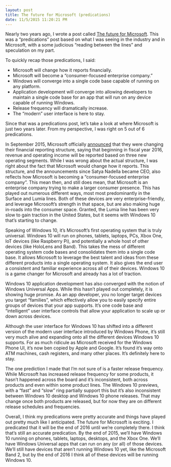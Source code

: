 ```yaml
---
layout: post
title: The future for Microsoft (predications)
date: 11/5/2015 11:20:21 PM
---
```


Nearly two years ago, I wrote a post called [The future for Microsoft](http://geekswithblogs.net/sdorman/archive/2013/10/16/the-future-for-microsoft.aspx). This was a “predications” post based on what I was seeing in the industry and in Microsoft, with a some judicious “reading between the lines” and speculation on my part.

To quickly recap those predications, I said:

*   <span class="glyphicon glyphicon-ok-sign"></span>Microsoft will change how it reports financially. 
*   <span class="glyphicon glyphicon-ok-sign"></span>Microsoft will become a “consumer-focused enterprise company.” 
*   <span class="glyphicon glyphicon-ok-sign"></span>Windows will converge into a single code base capable of running on any platform. 
*   <span class="glyphicon glyphicon-ok-sign"></span>Application development will converge into allowing developers to maintain a single code base for an app that will run on any device capable of running Windows. 
*   <span class="glyphicon glyphicon-question-sign"></span>Release frequency will dramatically increase. 
*   <span class="glyphicon glyphicon-ok-sign"></span>The “modern” user interface is here to stay.   

Since that was a predications post, let’s take a look at where Microsoft is just two years later. From my perspective, I was right on 5 out of 6 predications.

In September 2015, Microsoft officially [announced](http://news.microsoft.com/2015/09/28/microsoft-announces-changes-to-financial-reporting-structure-2/) that they were changing their financial reporting structure, saying that beginning in fiscal year 2016, revenue and operating income will be reported based on three new operating segments. While I was wrong about the actual structure, I was right about the fact that Microsoft would change how it reports. This structure, and the announcements since Satya Nadella became CEO, also reflects how Microsoft is becoming a “consumer-focused enterprise company”. This mean then, and still does mean, that Microsoft is an enterprise company trying to make a larger consumer presence. This has played out numerous different ways, most most predominantly in the Surface and Lumia lines. Both of these devices are very enterprise-friendly, and leverage Microsoft’s strength in that space, but are also making huge in-roads into the consumer space. Granted, the Lumia line has been very slow to gain traction in the United States, but it seems with Windows 10 that’s starting to change.

Speaking of Windows 10, it’s Microsoft’s first operating system that is truly universal. Windows 10 will run on phones, tablets, laptops, PCs, Xbox One, IoT devices (like Raspberry Pi), and potentially a whole host of other devices (like HoloLens and Band). This takes the mess of different operating system code bases and consolidates them into a single code base. It allows Microsoft to leverage the best talent and ideas from these different products into a single operating system. It also gives the end user a consistent and familiar experience across all of their devices. Windows 10 is a game changer for Microsoft and already has a lot of traction.

Windows 10 application development has also converged with the notion of Windows Universal Apps. While this hasn’t played out completely, it is showing huge promise. As an app developer, you no longer target devices you target “families”, which effectively allow you to easily specify entire groups of devices that your app supports. It’s one code base and “intelligent” user interface controls that allow your application to scale up or down across devices.

Although the user interface for Windows 10 has shifted into a different version of the modern user interface introduced by Windows Phone, it’s still very much alive and expanding onto all the different devices Windows 10 supports. For as much ridicule as Microsoft received for the Windows Phone UI, it’s now ben copied by Apple and Google. It’s found it’s way onto ATM machines, cash registers, and many other places. It’s definitely here to stay.

The one prediction I made that I’m not sure of is a faster release frequency. While Microsoft has increased release frequency for some products, it hasn’t happened across the board and it’s inconsistent, both across products and even within some product lines. The Windows 10 previews, with a “fast” and “slow” ring partially support this but it’s also inconsistent between Windows 10 desktop and Windows 10 phone releases. That may change once both products are released, but for now they are on different release schedules and frequencies.

Overall, I think my predications were pretty accurate and things have played out pretty much like I anticipated. The future for Microsoft is exciting. I predicated that it will be the end of 2016 until we’re completely there. I think that’s still an accurate predication. By the end of 2015, we’ll have Windows 10 running on phones, tablets, laptops, desktops, and the Xbox One. We’ll have Windows Universal apps that can run on any (or all) of those devices. We’ll still have devices that aren’t running Windows 10 yet, like the Microsoft Band 2, but by the end of 2016 I think all of these devices will be running Windows 10. 
